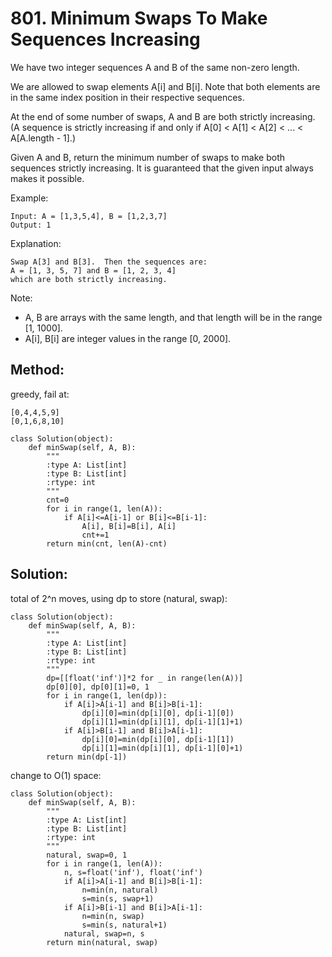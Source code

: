 # 801. Minimum Swaps To Make Sequences Increasing

We have two integer sequences A and B of the same non-zero length.

We are allowed to swap elements A[i] and B[i].  Note that both elements are in the same index position in their respective sequences.

At the end of some number of swaps, A and B are both strictly increasing.  (A sequence is strictly increasing if and only if A[0] < A[1] < A[2] < ... < A[A.length - 1].)

Given A and B, return the minimum number of swaps to make both sequences strictly increasing.  It is guaranteed that the given input always makes it possible.

Example:

    Input: A = [1,3,5,4], B = [1,2,3,7]
    Output: 1

Explanation: 

    Swap A[3] and B[3].  Then the sequences are:
    A = [1, 3, 5, 7] and B = [1, 2, 3, 4]
    which are both strictly increasing.

Note:

- A, B are arrays with the same length, and that length will be in the range [1, 1000].
- A[i], B[i] are integer values in the range [0, 2000].

## Method:

greedy, fail at:

    [0,4,4,5,9]
    [0,1,6,8,10]

    class Solution(object):
        def minSwap(self, A, B):
            """
            :type A: List[int]
            :type B: List[int]
            :rtype: int
            """
            cnt=0
            for i in range(1, len(A)):
                if A[i]<=A[i-1] or B[i]<=B[i-1]:
                    A[i], B[i]=B[i], A[i]
                    cnt+=1
            return min(cnt, len(A)-cnt)
            
## Solution:

total of 2^n moves, using dp to store (natural, swap):

    class Solution(object):
        def minSwap(self, A, B):
            """
            :type A: List[int]
            :type B: List[int]
            :rtype: int
            """
            dp=[[float('inf')]*2 for _ in range(len(A))]
            dp[0][0], dp[0][1]=0, 1
            for i in range(1, len(dp)):
                if A[i]>A[i-1] and B[i]>B[i-1]:
                    dp[i][0]=min(dp[i][0], dp[i-1][0])
                    dp[i][1]=min(dp[i][1], dp[i-1][1]+1)
                if A[i]>B[i-1] and B[i]>A[i-1]:
                    dp[i][0]=min(dp[i][0], dp[i-1][1])
                    dp[i][1]=min(dp[i][1], dp[i-1][0]+1)
            return min(dp[-1])
            
change to O(1) space:

    class Solution(object):
        def minSwap(self, A, B):
            """
            :type A: List[int]
            :type B: List[int]
            :rtype: int
            """
            natural, swap=0, 1
            for i in range(1, len(A)):
                n, s=float('inf'), float('inf')
                if A[i]>A[i-1] and B[i]>B[i-1]:
                    n=min(n, natural)
                    s=min(s, swap+1)
                if A[i]>B[i-1] and B[i]>A[i-1]:
                    n=min(n, swap)
                    s=min(s, natural+1)
                natural, swap=n, s
            return min(natural, swap)